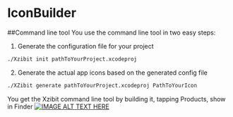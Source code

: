 # IconBuilder

##Command line tool
You use the command line tool in two easy steps:
1. Generate the configuration file for your project
```sh
./Xzibit init pathToYourProject.xcodeproj
```
2. Generate the actual app icons based on the generated config file
```sh
./XZibit generate pathToYourProject.xcodeproj PathToYourIcon
```
You get the Xzibit command line tool by building it, tapping Products, show in Finder
[![IMAGE ALT TEXT HERE](http://img.youtube.com/vi/R9UZF-L7uMA/0.jpg)](http://www.youtube.com/watch?v=R9UZF-L7uMA)
